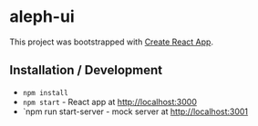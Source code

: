 # aleph-ui

This project was bootstrapped with [Create React App](https://github.com/facebookincubator/create-react-app).

## Installation / Development

* `npm install`
* `npm start` - React app at [http://localhost:3000](http://localhost:3000)
* `npm run start-server - mock server at [http://localhost:3001](http://localhost:3001)
